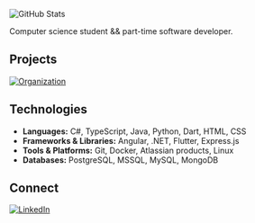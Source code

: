 ![GitHub Stats](https://github-readme-stats.vercel.app/api?username=lebaaar&show_icons=true&title_color=fff&text_color=ffffff&bg_color=0d1117&icon_color=552db6&hide_border=true&border_radius=12&hide_rank=true)

Computer science student && part-time software developer.

## Projects
[![Organization](https://img.shields.io/badge/Organization-potegnime-552db6?style=for-the-badge&logo=github)](https://github.com/potegnime)


## Technologies
- **Languages:** C#, TypeScript, Java, Python, Dart, HTML, CSS
- **Frameworks & Libraries:** Angular, .NET, Flutter, Express.js
- **Tools & Platforms:** Git, Docker, Atlassian products, Linux
- **Databases:** PostgreSQL, MSSQL, MySQL, MongoDB

## Connect 
[![LinkedIn](https://img.shields.io/badge/LinkedIn-0A66C2?style=for-the-badge&logo=linkedin&logoColor=white)](https://www.linkedin.com/in/lan-lebar)  
